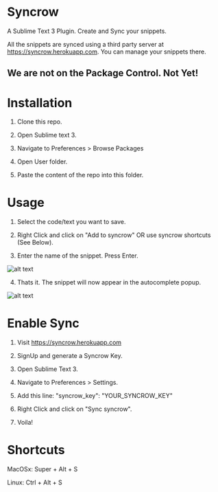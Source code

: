 # Syncrow

A Sublime Text 3 Plugin. Create and Sync your snippets. 

All the snippets are synced using a third party server at https://syncrow.herokuapp.com. You can manage your snippets there.

## We are not on the Package Control. Not Yet!

# Installation

1. Clone this repo.

2. Open Sublime text 3. 

3. Navigate to Preferences > Browse Packages

4. Open User folder.

5. Paste the content of the repo into this folder.

# Usage

1. Select the code/text you want to save.

2. Right Click and click on "Add to syncrow" OR use syncrow shortcuts (See Below).

3. Enter the name of the snippet. Press Enter.

![alt text](https://raw.githubusercontent.com/Afzal7/syncroh-rails/9f2627c4b6f10b4d637121c638c54b5a9e7b5af0/app/assets/images/set_snippet.gif)

4. Thats it. The snippet will now appear in the autocomplete popup.

![alt text](https://raw.githubusercontent.com/Afzal7/syncroh-rails/9f2627c4b6f10b4d637121c638c54b5a9e7b5af0/app/assets/images/get_snippet.gif)

# Enable Sync

1. Visit https://syncrow.herokuapp.com

2. SignUp and generate a Syncrow Key.

3. Open Sublime Text 3.

4. Navigate to Preferences > Settings.

5. Add this line: "syncrow_key": "YOUR_SYNCROW_KEY"

6. Right Click and click on "Sync syncrow".

7. Voila!

# Shortcuts

  MacOSx: Super + Alt + S

  Linux: Ctrl + Alt + S

